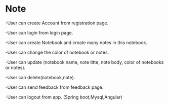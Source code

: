# Note
-User can create Account from registration page.

-User can login from login page.

-User can create Notebook and create many notes in this notebook.

-User can change the color of notebook or notes.

-User can update (notebook name, note titte, note body, color of notebooks or notes).

-User can delete(notebook,note).

-User can send feedback from feedback page.

-User can logout from app.
(Spring boot,Mysql,Angular)
